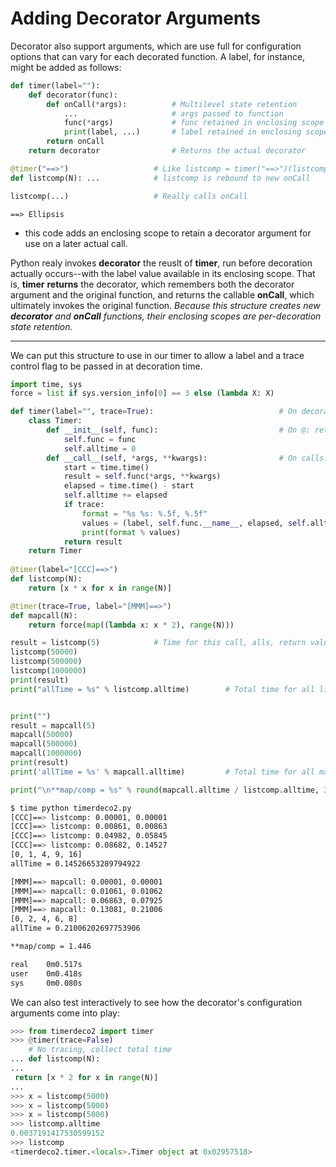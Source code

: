 # Adding Decorator Arguments

Decorator also support arguments, which are use full for configuration options that can vary for each decorated function. A label, for instance, might be added as follows:

```py
def timer(label=""):
    def decorator(func):
        def onCall(*args):          # Multilevel state retention
            ...                     # args passed to function
            func(*args)             # func retained in enclosing scope
            print(label, ...)       # label retained in enclosing scope
        return onCall
    return decorator                # Returns the actual decorator

@timer("==>")                   # Like listcomp = timer("==>")(listcomp)
def listcomp(N): ...            # listcomp is rebound to new onCall

listcomp(...)                   # Really calls onCall
```

```
==> Ellipsis
```

- this code adds an enclosing scope to retain a decorator argument for use on a later actual call.

Python realy invokes **decorator** the reuslt of **timer**, run before decoration actually occurs--with the label value available in its enclosing scope. That is, **timer** **returns** the decorator, which remembers both the decorator argument and the original function, and returns the callable **onCall**, which ultimately invokes the original function. *Because this structure creates new **decorator** and **onCall** functions, their enclosing scopes are per-decoration state retention.*

----------

We can put this structure to use in our timer to allow a label and a trace control flag to be passed in at decoration time.


```py
import time, sys 
force = list if sys.version_info[0] == 3 else (lambda X: X)

def timer(label="", trace=True):                            # On decorator args: retain args
    class Timer:
        def __init__(self, func):                           # On @: retain decorated func
            self.func = func 
            self.alltime = 0
        def __call__(self, *args, **kwargs):                # On calls: call original
            start = time.time()
            result = self.func(*args, **kwargs)
            elapsed = time.time() - start 
            self.alltime += elapsed
            if trace:
                format = "%s %s: %.5f, %.5f"
                values = (label, self.func.__name__, elapsed, self.alltime)
                print(format % values)
            return result
    return Timer
    
@timer(label="[CCC]==>")
def listcomp(N):
    return [x * x for x in range(N)]

@timer(trace=True, label="[MMM]==>")
def mapcall(N):
    return force(map((lambda x: x * 2), range(N)))

result = listcomp(5)            # Time for this call, alls, return value
listcomp(50000)
listcomp(500000)
listcomp(1000000)
print(result)
print("allTime = %s" % listcomp.alltime)        # Total time for all listcomp calls                


print("")
result = mapcall(5)
mapcall(50000)
mapcall(500000)
mapcall(1000000)
print(result)
print('allTime = %s' % mapcall.alltime)         # Total time for all mapcall calls

print("\n**map/comp = %s" % round(mapcall.alltime / listcomp.alltime, 3))
```

```bash
$ time python timerdeco2.py 
[CCC]==> listcomp: 0.00001, 0.00001
[CCC]==> listcomp: 0.00861, 0.00863
[CCC]==> listcomp: 0.04982, 0.05845
[CCC]==> listcomp: 0.08682, 0.14527
[0, 1, 4, 9, 16]
allTime = 0.14526653289794922

[MMM]==> mapcall: 0.00001, 0.00001
[MMM]==> mapcall: 0.01061, 0.01062
[MMM]==> mapcall: 0.06863, 0.07925
[MMM]==> mapcall: 0.13081, 0.21006
[0, 2, 4, 6, 8]
allTime = 0.21006202697753906

**map/comp = 1.446

real    0m0.517s
user    0m0.418s
sys     0m0.080s
```

We can also test interactively to see how the decorator's configuration arguments come into play:

```py
>>> from timerdeco2 import timer
>>> @timer(trace=False)
    # No tracing, collect total time
... def listcomp(N):
...
 return [x * 2 for x in range(N)]
...
>>> x = listcomp(5000)
>>> x = listcomp(5000)
>>> x = listcomp(5000)
>>> listcomp.alltime
0.0037191417530599152
>>> listcomp
<timerdeco2.timer.<locals>.Timer object at 0x02957518>
```